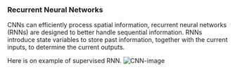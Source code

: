 ### Recurrent Neural Networks

CNNs can efficiently process spatial information, recurrent neural networks (RNNs) are designed to better handle sequential information. RNNs introduce state variables to store past
information, together with the current inputs, to determine the current outputs.

Here is on example of supervised RNN. 
![CNN-image](https://github.com/Foroozani/Neural_Nets/blob/main/images/RNN.png)
